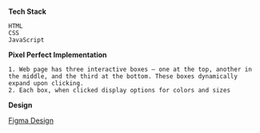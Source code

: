 __Tech Stack__
```
HTML
CSS
JavaScript
```

__Pixel Perfect Implementation__
```
1. Web page has three interactive boxes – one at the top, another in the middle, and the third at the bottom. These boxes dynamically expand upon clicking.
2. Each box, when clicked display options for colors and sizes
```

__Design__

[Figma Design](https://www.figma.com/file/FUyAi4WDU6pLgYQlutb7nJ/16-Dec---Screening---Screening-Task-For-Front-End-Developer-(Copy)?type=design&node-id=0-1&mode=design&t=Zmf7Zn8mJ2PjyOsp-0)